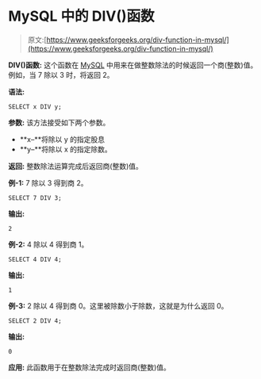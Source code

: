# MySQL 中的 DIV()函数

> 原文:[https://www.geeksforgeeks.org/div-function-in-mysql/](https://www.geeksforgeeks.org/div-function-in-mysql/)

**DIV()函数:**
这个函数在 [MySQL](https://www.geeksforgeeks.org/sql-tutorial/) 中用来在做整数除法的时候返回一个商(整数)值。例如，当 7 除以 3 时，将返回 2。

**语法:**

```
SELECT x DIV y;
```

**参数:**
该方法接受如下两个参数。

*   **x–**将除以 y 的指定股息
*   **y–**将除以 x 的指定除数。

**返回:**
整数除法运算完成后返回商(整数)值。

**例-1:**
7 除以 3 得到商 2。

```
SELECT 7 DIV 3;
```

**输出:**

```
2
```

**例-2:**
4 除以 4 得到商 1。

```
SELECT 4 DIV 4;
```

**输出:**

```
1
```

**例-3:**
2 除以 4 得到商 0。这里被除数小于除数，这就是为什么返回 0。

```
SELECT 2 DIV 4;
```

**输出:**

```
0
```

**应用:**
此函数用于在整数除法完成时返回商(整数)值。